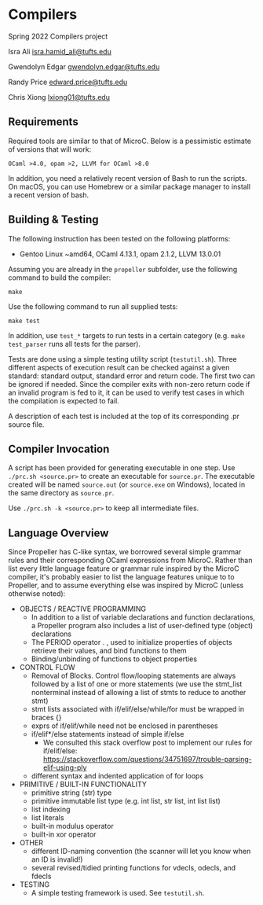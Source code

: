 # Compilers
Spring 2022 Compilers project

Isra Ali
isra.hamid_ali@tufts.edu

Gwendolyn Edgar
gwendolyn.edgar@tufts.edu

Randy Price
edward.price@tufts.edu

Chris Xiong
lxiong01@tufts.edu

## Requirements

Required tools are similar to that of MicroC. Below is a pessimistic estimate of versions that will
work:

```
OCaml >4.0, opam >2, LLVM for OCaml >8.0
```

In addition, you need a relatively recent version of Bash to run the scripts. On macOS, you can use
Homebrew or a similar package manager to install a recent version of bash.

## Building & Testing

The following instruction has been tested on the following platforms:

 - Gentoo Linux ~amd64, OCaml 4.13.1, opam 2.1.2, LLVM 13.0.01

Assuming you are already in the `propeller` subfolder, use the following command to build the
compiler:

```
make
```

Use the following command to run all supplied tests:

```
make test
```

In addition, use `test_*` targets to run tests in a certain category (e.g. `make test_parser`
runs all tests for the parser).

Tests are done using a simple testing utility script (`testutil.sh`). Three different aspects of
execution result can be checked against a given standard: standard output, standard error and
return code. The first two can be ignored if needed. Since the compiler exits with non-zero return
code if an invalid program is fed to it, it can be used to verify test cases in which the compilation is expected to fail.

A description of each test is included at the top of its corresponding .pr source file.

## Compiler Invocation

A script has been provided for generating executable in one step. Use `./prc.sh <source.pr>` to create
an executable for `source.pr`. The executable created will be named `source.out` (or `source.exe` on
Windows), located in the same directory as `source.pr`.

Use `./prc.sh -k <source.pr>` to keep all intermediate files.

## Language Overview

Since Propeller has C-like syntax, we borrowed several simple grammar rules
and their corresponding OCaml expressions from MicroC. Rather than list
every little language feature or grammar rule inspired by the MicroC
compiler, it's probably easier to list the language features unique to 
to Propeller, and to assume everything else was inspired by MicroC (unless otherwise noted):

- OBJECTS / REACTIVE PROGRAMMING
    - In addition to a list of variable declarations and function
      declarations, a Propeller program also includes a list of
      user-defined type (object) declarations
    - The PERIOD operator . , used to initialize properties of objects
      retrieve their values, and bind functions to them
    - Binding/unbinding of functions to object properties
- CONTROL FLOW
    - Removal of Blocks. Control flow/looping statements are always followed
      by a list of one or more statements (we use the stmt_list nonterminal
      instead of allowing a list of stmts to reduce to another stmt)
    - stmt lists associated with if/elif/else/while/for must be wrapped
      in braces {}
    - exprs of if/elif/while need not be enclosed in parentheses
    - if/elif*/else statements instead of simple if/else
        - We consulted this stack overflow post to implement our rules
          for if/elif/else:
          https://stackoverflow.com/questions/34751697/trouble-parsing-elif-using-ply
    - different syntax and indented application of for loops
- PRIMITIVE / BUILT-IN FUNCTIONALITY 
    - primitive string (str) type
    - primitive immutable list type (e.g. int list, str list, int list list)
    - list indexing
    - list literals
    - built-in modulus operator
    - built-in xor operator
- OTHER
    - different ID-naming convention (the scanner will let you know when
      an ID is invalid!)
    - several revised/tidied printing functions for vdecls, odecls, and fdecls
- TESTING
    - A simple testing framework is used. See `testutil.sh`.

